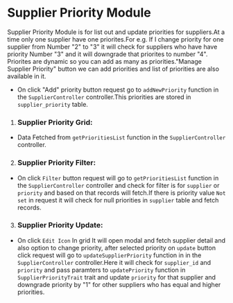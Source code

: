 # Supplier Priority Module

Supplier Priority Module is for list out and update priorities for suppliers.At a time only one supplier have one priorites.For e.g. If I change priority for one supplier from Number "2" to "3" it will check for suppliers who have have priority Number "3" and it will downgrade that priorites to number "4".  
Priorites are dynamic so you can add as many as priorities."Manage Supplier Priority" button we can add priorities and list of priorities are also available in it.

- On click "Add" priority button request go to `addNewPriority` function in the `SupplierController` controller.This priorities are stored in `supplier_priority` table.

1. ### Supplier Priority Grid:

- Data Fetched from `getPrioritiesList` function in the `SupplierController` controller.

2. ### Supplier Priority Filter:

- On click `Filter` button request will go to `getPrioritiesList` function in the `SupplierController` controller and check for filter is for `supplier` or `priority` and based on that records will fetch.If there is priority value `Not set` in request it will check for null priorities in `supplier` table and fetch records.

3.  ### Supplier Priority Update:

- On click `Edit Icon` In grid It will open modal and fetch supplier detail and also option to change priority, after selected priority on `update` button click request will go to `updateSupplierPriority` function in in the `SupplierController` controller.Here it will check for `supplier_id` and `priority` and pass paramters to `updatePriority` function in `SupplierPriorityTrait` trait and update `priority` for that supplier and downgrade priority by "1" for other suppliers who has equal and higher priorities.
